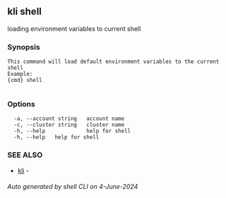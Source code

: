 ## kli shell

loading environment variables to current shell

### Synopsis

```
This command will load default environment variables to the current shell
Example:
{cmd} shell
	
```

### Options

```
  -a, --account string   account name
  -c, --cluster string   cluster name
  -h, --help             help for shell
  -h, --help   help for shell
```

### SEE ALSO

* [kli](kli.md)  - 

###### Auto generated by shell CLI on 4-June-2024
